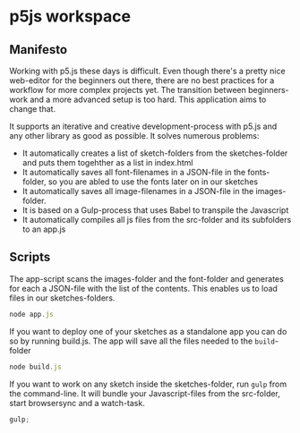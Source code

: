 # p5js workspace

## Manifesto

Working with p5.js these days is difficult. Even though there's a pretty nice web-editor for the beginners out there, there are no best practices for a workflow for more complex projects yet. The transition between beginners-work and a more advanced setup is too hard. This application aims to change that.

It supports an iterative and creative development-process with p5.js and any other library as good as possible. It solves numerous problems:

- It automatically creates a list of sketch-folders from the sketches-folder and puts them togehther as a list in index.html
- It automatically saves all font-filenames in a JSON-file in the fonts-folder, so you are abled to use the fonts later on in our sketches
- It automatically saves all image-filenames in a JSON-file in the images-folder.
- It is based on a Gulp-process that uses Babel to transpile the Javascript
- It automatically compiles all js files from the src-folder and its subfolders to an app.js

## Scripts

The app-script scans the images-folder and the font-folder and generates for each a JSON-file with the list of the contents. This enables us to load files in our sketches-folders.

```js
node app.js
```

If you want to deploy one of your sketches as a standalone app you can do so by running build.js. The app will save all the files needed to the `build`-folder

```js
node build.js
```

If you want to work on any sketch inside the sketches-folder, run `gulp` from the command-line. It will bundle your Javascript-files from the src-folder, start browsersync and a watch-task.

```js
gulp;
```

